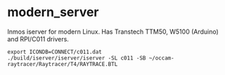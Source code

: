 # modern_server
Inmos iserver for modern Linux. Has Transtech TTM50, W5100 (Arduino) and RPI/C011 drivers.

```
export ICONDB=CONNECT/c011.dat
./build/iserver/iserver/iserver -SL c011 -SB ~/occam-raytracer/Raytracer/T4/RAYTRACE.BTL
```

